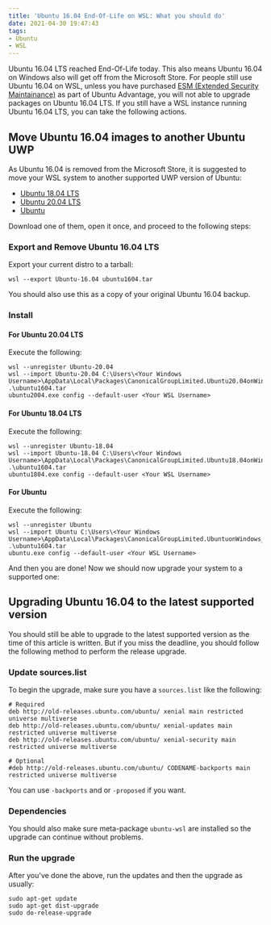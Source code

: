 ```yaml
---
title: 'Ubuntu 16.04 End-Of-Life on WSL: What you should do'
date: 2021-04-30 19:47:43
tags:
- Ubuntu
- WSL
---
```


Ubuntu 16.04 LTS reached End-Of-Life today. This also means Ubuntu 16.04 on Windows also will get off from the Microsoft Store. For people still use Ubuntu 16.04 on WSL, unless you have purchased [ESM (Extended Security Maintainance)](https://ubuntu.com/security/esm) as part of Ubuntu Advantage, you will not able to upgrade packages on Ubuntu 16.04 LTS. If you still have a WSL instance running Ubuntu 16.04 LTS, you can take the following actions.

## Move Ubuntu 16.04 images to another Ubuntu UWP

As Ubuntu 16.04 is removed from the Microsoft Store, it is suggested to move your WSL system to another supported UWP version of Ubuntu:

- [Ubuntu 18.04 LTS](https://www.microsoft.com/store/apps/9N9TNGVNDL3Q)
- [Ubuntu 20.04 LTS](https://www.microsoft.com/store/apps/9n6svws3rx71)
- [Ubuntu](https://www.microsoft.com/store/apps/9NBLGGH4MSV6)

Download one of them, open it once, and proceed to the following steps:

### Export and Remove Ubuntu 16.04 LTS

Export your current distro to a tarball:

```
wsl --export Ubuntu-16.04 ubuntu1604.tar
```

You should also use this as a copy of your original Ubuntu 16.04 backup.

### Install

#### For Ubuntu 20.04 LTS

Execute the following: 

```
wsl --unregister Ubuntu-20.04
wsl --import Ubuntu-20.04 C:\Users\<Your Windows Username>\AppData\Local\Packages\CanonicalGroupLimited.Ubuntu20.04onWindows_79rhkp1fndgsc\LocalState .\ubuntu1604.tar
ubuntu2004.exe config --default-user <Your WSL Username>
```
#### For Ubuntu 18.04 LTS

Execute the following: 

```
wsl --unregister Ubuntu-18.04
wsl --import Ubuntu-18.04 C:\Users\<Your Windows Username>\AppData\Local\Packages\CanonicalGroupLimited.Ubuntu18.04onWindows_79rhkp1fndgsc\LocalState .\ubuntu1604.tar
ubuntu1804.exe config --default-user <Your WSL Username>
```
#### For Ubuntu

Execute the following: 

```
wsl --unregister Ubuntu
wsl --import Ubuntu C:\Users\<Your Windows Username>\AppData\Local\Packages\CanonicalGroupLimited.UbuntuonWindows_79rhkp1fndgsc\LocalState .\ubuntu1604.tar
ubuntu.exe config --default-user <Your WSL Username>
```

And then you are done! Now we should now upgrade your system to a supported one:

## Upgrading Ubuntu 16.04 to the latest supported version

You should still be able to upgrade to the latest supported version as the time of this article is written. But if you miss the deadline, you should follow the following method to perform the release upgrade.

### Update sources.list

To begin the upgrade, make sure you have a `sources.list` like the following:

```
# Required
deb http://old-releases.ubuntu.com/ubuntu/ xenial main restricted universe multiverse
deb http://old-releases.ubuntu.com/ubuntu/ xenial-updates main restricted universe multiverse
deb http://old-releases.ubuntu.com/ubuntu/ xenial-security main restricted universe multiverse

# Optional
#deb http://old-releases.ubuntu.com/ubuntu/ CODENAME-backports main restricted universe multiverse
```

You can use `-backports` and or `-proposed` if you want. 

### Dependencies
You should also make sure meta-package `ubuntu-wsl` are installed so the upgrade can continue without problems.

### Run the upgrade
After you've done the above, run the updates and then the upgrade as usually:

```
sudo apt-get update
sudo apt-get dist-upgrade
sudo do-release-upgrade
```

